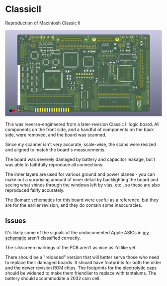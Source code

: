 # ClassicII
Reproduction of Macintosh Classic II

![Rendering of reproduced Class II logic board](ClassicII.png)

This was reverse-engineered from a later-revision Classic II logic board. All components on the front side, and a handful of components on the back side, were removed, and the board was scanned.

Since my scanner isn't very accurate, scale-wise, the scans were resized and aligned to match the board's measurements.

The board was severely damaged by battery and capacitor leakage, but I was able to faithfully reproduce all connections.

The inner layers are used for various ground and power planes - you can make out a surprising amount of inner detail by backlighting the board and seeing what shines through the windows left by vias, etc., so these are also reproduced fairly accurately.

The [Bomarc schematics](documents/Bomarc%20schematics%20-%20corrected.pdf) for this board were useful as a reference, but they are for the earlier revision, and they do contain some inaccuracies.

## Issues

It's likely some of the signals of the undocumented Apple ASICs in [my schematic](ClassicII.pdf) aren't classified correctly.

The silkscreen markings of the PCB aren't as nice as I'd like yet.

There should be a "reloaded" version that will better serve those who need to replace their damaged boards. It should have footprints for both the older and the newer revision ROM chips. The footprints for the electrolytic caps should be widened to make them friendlier to replace with tantalums. The battery should accommodate a 2032 coin cell.
